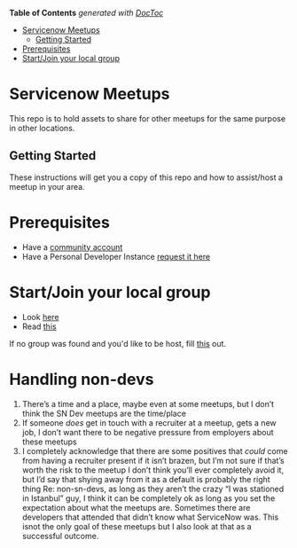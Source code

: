 <!-- START doctoc generated TOC please keep comment here to allow auto update -->
<!-- DON'T EDIT THIS SECTION, INSTEAD RE-RUN doctoc TO UPDATE -->
**Table of Contents**  *generated with [DocToc](https://github.com/thlorenz/doctoc)*

- [Servicenow Meetups](#servicenow-meetups)
  - [Getting Started](#getting-started)
- [Prerequisites](#prerequisites)
- [Start/Join your local group](#startjoin-your-local-group)

<!-- END doctoc generated TOC please keep comment here to allow auto update -->

# Servicenow Meetups

This repo is to hold assets to share for other meetups for the same purpose in other locations.

## Getting Started

These instructions will get you a copy of this repo and how to assist/host a meetup in your area.

# Prerequisites

* Have a [community account](https://community.servicenow.com)
* Have a Personal Developer Instance [request it here](https://developer.servicenow.com)

# Start/Join your local group

* Look [here](https://www.meetup.com/pro/servicenowdevprogram/)
* Read [this](https://github.com/jacebenson/servicenow-meetups/blob/master/meeting-guide.md)

If no group was found and you'd like to be host, fill [this](https://www.surveymonkey.com/r/snmeetupleadsurvey?elqTrackId=BA05F81AC3C13FE4547AF3B095CB3F15&elq=66db1f89fc8a4f0e83e893167c897427&elqaid=18247&elqat=1&elqCampaignId=8384) out.

# Handling non-devs

1. There’s a time and a place, maybe even at some meetups, but I don’t think the SN Dev meetups are the time/place
2. If someone *does* get in touch with a recruiter at a meetup, gets a new job, I don’t want there to be negative pressure from employers about these meetups
3. I completely acknowledge that there are some positives that *could* come from having a recruiter present if it isn’t brazen, but I’m not sure if that’s worth the risk to the meetup
I don’t think you’ll ever completely avoid it, but I’d say that shying away from it as a default is probably the right thing
Re: non-sn-devs, as long as they aren’t the crazy “I was stationed in Istanbul” guy, I think it can be completely ok as long as you set the expectation about what the meetups are.
Sometimes there are developers that attended that didn’t know what ServiceNow was.  This isnot the only goal of these meetups but I also look at that as a successful outcome.